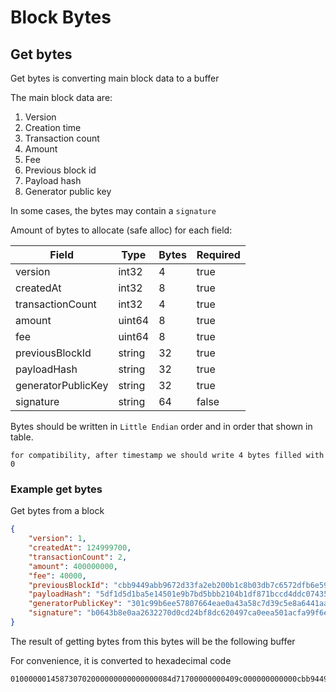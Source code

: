 # Block Bytes

## Get bytes

Get bytes is converting main block data to a buffer

The main block data are:

1. Version
2. Creation time
3. Transaction count
4. Amount
5. Fee
6. Previous block id
7. Payload hash
8. Generator public key

In some cases, the bytes may contain a `signature`

Amount of bytes to allocate (safe alloc) for each field: 

| Field                | Type           | Bytes | Required |
|----------------------|----------------|-------|----------|
| version              | int32          | 4     | true     |
| createdAt            | int32          | 8     | true     |
| transactionCount     | int32          | 4     | true     |
| amount               | uint64         | 8     | true     |
| fee                  | uint64         | 8     | true     |
| previousBlockId      | string         | 32    | true     |
| payloadHash          | string         | 32    | true     |
| generatorPublicKey   | string         | 32    | true     |
| signature            | string         | 64    | false    |

Bytes should be written in `Little Endian` order and in order that shown in table.

`for compatibility, after timestamp we should write 4 bytes filled with 0`

### Example get bytes

Get bytes from a block

```json
{
    "version": 1,
    "createdAt": 124999700,
    "transactionCount": 2,
    "amount": 400000000,
    "fee": 40000,
    "previousBlockId": "cbb9449abb9672d33fa2eb200b1c8b03db7c6572dfb6e59dc334c0ab82b63ab0",
    "payloadHash": "5df1d5d1ba5e14501e9b7bd5bbb2104b1df871bccd4ddc07435ce799da6aad5c",
    "generatorPublicKey": "301c99b6ee57807664eae0a43a58c7d39c5e8a6441aa2239e2024046161e652f",
    "signature": "b0643b8e0aa2632270d0cd24bf8dc620497ca0eea501acfa99f6e1b55a9f5b971f22092e52da4798ed1bfe1105277e5a58a9a5f31ad8b2203a0c7573b4f60e0e"
}
```

The result of getting bytes from this bytes will be the following buffer

For convenience, it is converted to hexadecimal code

```text
010000001458730702000000000000000084d71700000000409c000000000000cbb9449abb9672d33fa2eb200b1c8b03db7c6572dfb6e59dc334c0ab82b63ab05df1d5d1ba5e14501e9b7bd5bbb2104b1df871bccd4ddc07435ce799da6aad5c301c99b6ee57807664eae0a43a58c7d39c5e8a6441aa2239e2024046161e652fb0643b8e0aa2632270d0cd24bf8dc620497ca0eea501acfa99f6e1b55a9f5b971f22092e52da4798ed1bfe1105277e5a58a9a5f31ad8b2203a0c7573b4f60e0e
```

